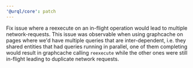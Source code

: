 ```yaml
---
'@urql/core': patch
---
```


Fix issue where a reexecute on an in-flight operation would lead to multiple network-requests.
This issue was observable when using graphcache on pages where we'd have multiple queries that are inter-dependent, i.e.
they shared entities that had queries running in parallel, one of them completing would result in
graphcache calling `reexecute` while the other ones were still in-flight leading to duplicate network requests.
